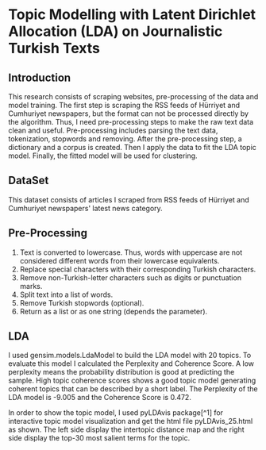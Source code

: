 # Topic Modelling with Latent Dirichlet Allocation (LDA) on Journalistic Turkish Texts

## Introduction

This research consists of scraping websites, pre-processing of the data and model training. The first step is scraping the RSS feeds of Hürriyet and Cumhuriyet newspapers, but the format can not be processed directly by the algorithm. Thus, I need pre-processing steps to make the raw text data clean and useful. Pre-processing includes parsing the text data, tokenization, stopwords and removing. After the pre-processing step, a dictionary and a corpus is created. Then I apply the data to fit the LDA topic model. Finally, the fitted model will be used for clustering.

## DataSet

This dataset consists of articles I scraped from RSS feeds of Hürriyet and Cumhuriyet newspapers' latest news category.

## Pre-Processing 

1. Text is converted to lowercase. Thus, words with uppercase are not considered different words from their lowercase equivalents.
2. Replace special characters with their corresponding Turkish characters.
3. Remove non-Turkish-letter characters such as digits or punctuation marks.
4. Split text into a list of words.
5. Remove Turkish stopwords (optional).
6. Return as a list or as one string (depends the parameter).

## LDA

I used gensim.models.LdaModel to build the LDA model with 20 topics. To evaluate this model I calculated the Perplexity and Coherence Score. A low perplexity means the probability distribution is good at predicting the sample. High topic coherence scores shows a good topic model generating coherent topics that can be described by a short label. The Perplexity of the LDA model is -9.005 and the Coherence Score is 0.472.

In order to show the topic model, I used pyLDAvis package[^1] for interactive topic model visualization and get the html file pyLDAvis_25.html as shown. The left side display the intertopic distance map and the right side display the top-30 most salient terms for the topic.
